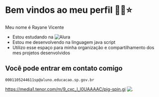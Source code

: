 # Bem vindos ao meu perfil 🐎🐮⭐

Meu nome é Rayane Vicente 
- Estou estudando na ![Alura](https://www.alura.com.br)
- Estou me desenvolvendo na linguagem java script
- Utilizo esse espaço para minha organização e compartilhamento dos mes projetos desenvolvidos
  
## Você pode entrar em contato comigo 

    0001105244611sp@aluno.educacao.sp.gov.br

    
https://media1.tenor.com/m/9_cxc_I_l0UAAAAC/pig-spin.gi
![.](https://media1.tenor.com/m/9_cxc_I_l0UAAAAC/pig-spin.gif)
